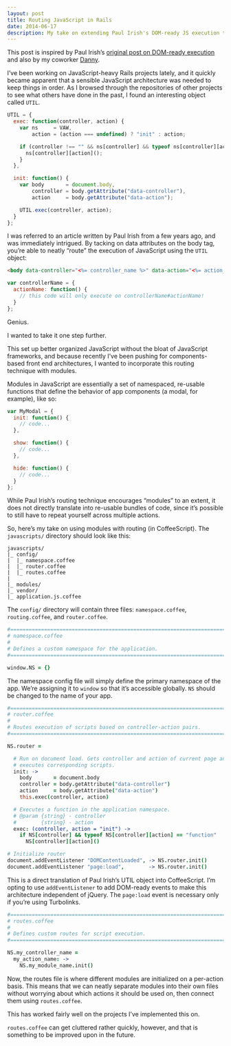 ```yaml
---
layout: post
title: Routing JavaScript in Rails
date: 2014-06-17
description: My take on extending Paul Irish's DOM-ready JS execution technique.
---
```


This post is inspired by Paul Irish’s [original post on DOM-ready execution](https://www.paulirish.com/2009/markup-based-unobtrusive-comprehensive-dom-ready-execution/) and also by my coworker [Danny](http://www.danielsellergren.com/).

I’ve been working on JavaScript-heavy Rails projects lately, and it quickly became apparent that a sensible JavaScript architecture was needed to keep things in order. As I browsed through the repositories of other projects to see what others have done in the past, I found an interesting object called `UTIL`.

```javascript
UTIL = {
  exec: function(controller, action) {
    var ns     = VAW,
        action = (action === undefined) ? "init" : action;

    if (controller !== "" && ns[controller] && typeof ns[controller][action] == "function") {
      ns[controller][action]();
    }
  },

  init: function() {
    var body       = document.body,
        controller = body.getAttribute("data-controller"),
        action     = body.getAttribute("data-action");

    UTIL.exec(controller, action);
  }
};
```

I was referred to an article written by Paul Irish from a few years ago, and was immediately intrigued. By tacking on data attributes on the body tag, you’re able to neatly “route” the execution of JavaScript using the `UTIL` object:

```html
<body data-controller="<%= controller_name %>" data-action="<%= action_name %>">
```

```javascript
var controllerName = {
  actionName: function() {
    // this code will only execute on controllerName#actionName!
  }
};
```

Genius.

I wanted to take it one step further.

This set up better organized JavaScript without the bloat of JavaScript frameworks, and because recently I’ve been pushing for components-based front end architectures, I wanted to incorporate this routing technique with modules.

Modules in JavaScript are essentially a set of namespaced, re-usable functions that define the behavior of app components (a modal, for example), like so:

```javascript
var MyModal = {
  init: function() {
    // code...
  },

  show: function() {
    // code...
  },

  hide: function() {
    // code...
  }
};
```

While Paul Irish’s routing technique encourages “modules” to an extent, it does not directly translate into re-usable bundles of code, since it’s possible to still have to repeat yourself across multiple actions.

So, here’s my take on using modules with routing (in CoffeeScript). The `javascripts/` directory should look like this:

```
javascripts/
|_ config/
|  |_ namespace.coffee
|  |_ router.coffee
|  |_ routes.coffee
|
|_ modules/
|_ vendor/
|_ application.js.coffee

```

The `config/` directory will contain three files: `namespace.coffee`, `routing.coffee`, and `router.coffee`.

```coffeescript
#===============================================================================
# namespace.coffee
#
# Defines a custom namespace for the application.
#===============================================================================

window.NS = {}
```

The namespace config file will simply define the primary namespace of the app. We’re assigning it to `window` so that it’s accessible globally. `NS` should be changed to the name of your app.

```coffeescript
#===============================================================================
# router.coffee
#
# Routes execution of scripts based on controller-action pairs.
#===============================================================================

NS.router =

  # Run on document load. Gets controller and action of current page and
  # executes corresponding scripts.
  init: ->
    body       = document.body
    controller = body.getAttribute("data-controller")
    action     = body.getAttribute("data-action")
    this.exec(controller, action)

  # Executes a function in the application namespace.
  # @param {string} - controller
  #        {string} - action
  exec: (controller, action = "init") ->
    if NS[controller] && typeof NS[controller][action] == "function"
      NS[controller][action]()

# Initialize router
document.addEventListener "DOMContentLoaded", -> NS.router.init()
document.addEventListener "page:load",        -> NS.router.init()
```

This is a direct translation of Paul Irish’s UTIL object into CoffeeScript. I’m opting to use `addEventListener` to add DOM-ready events to make this architecture independent of jQuery. The `page:load` event is necessary only if you’re using Turbolinks.

```coffeescript
#===============================================================================
# routes.coffee
#
# Defines custom routes for script execution.
#===============================================================================

NS.my_controller_name =
  my_action_name: ->
    NS.my_module_name.init()
```

Now, the routes file is where different modules are initialized on a per-action basis. This means that we can neatly separate modules into their own files without worrying about which actions it should be used on, then connect them using `routes.coffee`.

This has worked fairly well on the projects I’ve implemented this on.

`routes.coffee` can get cluttered rather quickly, however, and that is something to be improved upon in the future.
